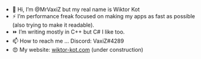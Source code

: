 - 👋 Hi, I’m @MrVaxiZ but my real name is Wiktor Kot                                                                                                                                                                                                                                                                                                                                                    
- ⚡  I’m performance freak focused on making my apps as fast as possible (also trying to make it readable).
- ⏩ I’m writing mostly in C++ but C# I like too.
- 📫 How to reach me ... Discord: VaxiZ#4289 
- :heart_eyes: My website: [wiktor-kot.com](https://wiktor-kot.com/) (under construction)
